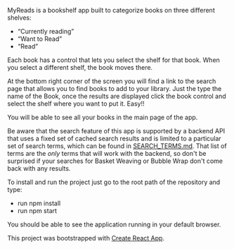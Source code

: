 MyReads is a bookshelf app built to categorize books on three different shelves: 
- “Currently reading”
- “Want to Read”
- “Read”

Each book has a control that lets you select the shelf for that book. When you select a different shelf, the book moves there. 

At the bottom right corner of the screen you will find a link to the search page that allows you to find books to add to your library. Just the type the name of the Book, once the results are displayed click the book control and select the shelf where you want to put it. Easy!!

You will be able to see all your books in the main page of the app.

Be aware that the search feature of this app is supported by a backend API that uses a fixed set of cached search results and is limited to a particular set of search terms, which can be found in [SEARCH_TERMS.md](SEARCH_TERMS.md). That list of terms are the _only_ terms that will work with the backend, so don't be surprised if your searches for Basket Weaving or Bubble Wrap don't come back with any results. 

To install and run the project just go to the root path of the repository and type:

* run npm install
* run npm start

You should be able to see the application running in your default browser.

This project was bootstrapped with [Create React App](https://github.com/facebookincubator/create-react-app).
